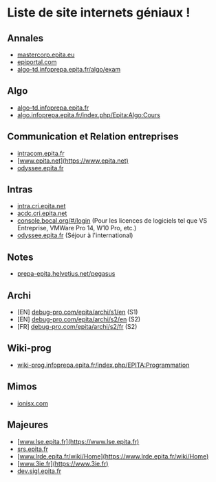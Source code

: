 # Liste de site internets géniaux !

## Annales

* [mastercorp.epita.eu](http://mastercorp.epita.eu)
* [epiportal.com](https://epiportal.com)
* [algo-td.infoprepa.epita.fr/algo/exam](https://algo-td.infoprepa.epita.fr/algo/exam)

## Algo

* [algo-td.infoprepa.epita.fr](https://algo-td.infoprepa.epita.fr)
* [algo.infoprepa.epita.fr/index.php/Epita:Algo:Cours](https://algo.infoprepa.epita.fr/index.php/Epita:Algo:Cours)

## Communication et Relation entreprises

* [intracom.epita.fr](http://intracom.epita.fr)
* [www.epita.net](https://www.epita.net)
* [odyssee.epita.fr](http://odyssee.epita.fr)

## Intras

* [intra.cri.epita.net](https://intra.cri.epita.net)
* [acdc.cri.epita.net](https://acdc.cri.epita.net)
* [console.bocal.org/#/login](https://console.bocal.org/#/login) (Pour les licences de logiciels tel que VS Entreprise, VMWare Pro 14, W10 Pro, etc.)
* [odyssee.epita.fr](http://odyssee.epita.fr) (Séjour à l'international)

## Notes

* [prepa-epita.helvetius.net/pegasus](https://prepa-epita.helvetius.net/pegasus)

## Archi

* [EN] [debug-pro.com/epita/archi/s1/en](http://debug-pro.com/epita/archi/s1/en/) (S1)
* [EN] [debug-pro.com/epita/archi/s2/en](http://debug-pro.com/epita/archi/s2/en/) (S2)
* [FR] [debug-pro.com/epita/archi/s2/fr](http://debug-pro.com/epita/archi/s2/fr/) (S2)

## Wiki-prog

* [wiki-prog.infoprepa.epita.fr/index.php/EPITA:Programmation](https://wiki-prog.infoprepa.epita.fr/index.php/EPITA:Programmation)

## Mimos

* [ionisx.com](https://ionisx.com)

## Majeures

* [www.lse.epita.fr](https://www.lse.epita.fr)
* [srs.epita.fr](https://srs.epita.fr)
* [www.lrde.epita.fr/wiki/Home](https://www.lrde.epita.fr/wiki/Home)
* [www.3ie.fr](https://www.3ie.fr)
* [dev.sigl.epita.fr](https://dev.sigl.epita.fr)

